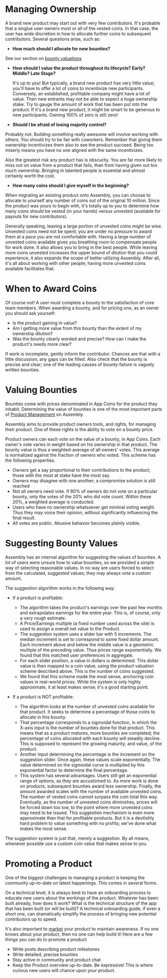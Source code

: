 # Managing Ownership

A brand new product may start out with very few contributors.  It's probable that a singlue user owners most or all of the vested coins.  In that case, the user has wide discretion in how to allocate further coins to subsequent contributors.  Several questions arise, such as:

- **How much should I allocate for new bounties?**

See our section on <a href="">bounty valuations</a>

- **How should I value the product throughout its lifecycle? Early?  Middle?  Late Stage?**

  It's up to you!  But typically, a brand new product has very little value; you'll have to offer a lot of coins to incentivize new participants.  Conversely, an established, profitable company might have a lot of value.  Then new entrants may not be able to expect a huge ownership stake.  Try to gauge the amount of work that has been put into the product.  If it's a brand new product, it might be smart to be generous to new participants.  Owning 100% of zero is still zero!

- **Should I be afraid of losing majority control?**

Probably not.  Building something really awesome will involve working with others.  You should try to be fair with coworkers.  Remember that giving them ownership incentivizes them also to see the product succeed.  Being too miserly means you have no one aligned with the same incentivizes.  

Also the greatest risk any product has is obscurity.  You are far more likely to miss out on value from a product that fails, than from having given out too much ownership.  Bringing in talented people is essential and almost certainly worth the cost.

- **How many coins should I give myself in the beginning?**

When migrating an existing product onto Assembly, you can choose to allocate to yourself any number of coins out of the original 10 million.  Since the product was yours to begin with, it's totally up to you to determine how many coins should be vested (in your hands) versus unvested (available for payouts for new contributors).  

Generally speaking, leaving a large portion of unvested coins might be wise.  Unvested coins need not be spent; you are under no pressure to award them at a pace you are not comfortable with.  Having a large number of unvested coins available gives you breathing room to compensate people for work done.  It also allows you to bring in the best people.  While leaving more coins unvested increases the upper bound of dilution that you could experience, it also expands the scope of better utilizing Assembly.  After all, it's all about working with other people; having more unvested coins available facilitates that.

# When to Award Coins

Of course not!  A user must complete a bounty to the satisfaction of core team members.  When awarding a bounty, and for pricing one, as an owner you should ask yourself:
- Is the product gaining in value?
- Am I getting more value from this bounty than the extent of my ownership dilution?
- Was the bounty clearly worded and precise?  How can I make the product's needs more clear?

If work is incomplete, gently inform the contributor.  Chances are that with a little discussion, any gaps can be filled. Also check that the bounty is precise and clear; one of the leading causes of bounty-failure is vaguely written bounties.  

# Valuing Bounties

Bounties come with prices denominated in App Coins for the product they inhabit.  Determining the value of bounties is one of the most important parts of <a href="">Product Management</a> on Assembly.  

Assembly aims to provide product owners tools, and rights, for managing their product.  One of these rights is the ability to vote on a bounty price.  

Product owners can each vote on the value of a bounty, in App Coins.  Each owner's vote varies in weight based on his ownership in that product.  The bounty value is thus a weighted-average of all owners' votes.  This average is normalized against the fraction of owners who voted.  This scheme has the following properties.  

- Owners get a say proportional to their contributions to the product; those with the most at stake have the most say.
- Owners may disagree with one another; a compromise solution is still reached
- Not all owners need vote.  If 80% of owners do not vote on a particular bounty, only the votes of the 20% who did vote count.  Within these 20%, a weighted average is conducted.
- Users who have no ownership whatsoever get minimal voting weight.  Thus they may voice their opinion, without significantly influencing the final result.
- All votes are public.  Abusive behavior becomes plainly visible.


# Suggesting Bounty Values

Assembly has an internal algorithm for suggesting the values of bounties.  A lot of users were unsure how to value bounties, so we provided a simple way of selecting reasonable values.  In no way are users forced to select from the calculated, suggested values; they may always vote a custom amount.  

The suggestion algorithm works in the following way:
- If a product is profitable:
  - The algorithm takes the product's earnings over the past few months and extrapolates earnings for the entire year.  This is, of course, only a very rough estimate.
  - A Price/Earnings multiple (a fixed number used across the site) is used to assign a overall net value to the Product.
  - The suggestion system uses a slider bar with 5 increments.  The median increment is set to correspond to some fixed dollar amount.  Each increment above and below the middle value is a geometric multiple of the preceding value.  Thus prices range exponentially.  We found that this matched user preferences in aggregate.
  - For each slider position, a value in dollars is determined.  This dollar value is then mapped to a coin value, using the product valuation scheme described above.  This is the number of coins suggested.
  - We found that this scheme made the most sense, anchoring coin values in real-world prices.  While the system is only highly approximate, it at least makes sense; it's a good starting point.

- If a product is NOT profitable:
  - The algorithm looks at the number of unvested coins available for that product.  It seeks to determine a percentage of those coins to allocate in this bounty.
  - That percentage corresponds to a sigmoidal function, in which the X-axis input is the number of bounties done for that product.  This means that as a product matures, more bounties are completed; the percentage of coins allocated with each bounty will steadily decline.  This is supposed to represent the growing maturity, and value, of the product.
  - Another input determining the percentage is the increment on the suggestion slider.  Once again, these values scale exponentially.  The value determined on the sigmoidal curve is multiplied by this exponential factor to determine the final percentage.
  - This system has several advantages.  Users still get an exponential range of options, as they are accustomed to.  As more work is done on products, subsequent bounties award less ownership.  Finally, the amount awarded scales with the number of available unvested coins.  The number of vested coins cannot surpass the coin total this way.  Eventually, as the number of unvested coins diminishes, prices will be forced down too low, to the point where more unvested coins may need to be issued.  This suggestion mechanism is even more approximate than that for profitable products.  But it is a devilishly hard problem to value something with no profits; we've done what makes the most sense.

The suggestion system is just that, merely a suggestion.  By all means, whenever possible use a custom coin value that makes sense to you.

# Promoting a Product

One of the biggest challenges to managing a product is keeping
the community up-to-date on latest happenings.  This comes in
several forms.

On a technical level, it is always best to have
an onboarding process to educate new users about the workings
of the product.  Whatever has been built already, how does it work?
What is the technical structure of the app that has been built
(or will be built)?  A technical onboarding guide, if even a
short one, can dramatically simplify the process of bringing new
potential contributors up to speed.

It's also important to <a href="">market</a> your product to
maintain awareness.  If no one knows about your product, then
no one can help build it!  Here are a few things you can do
to promote a product

- Write posts describing product milestones
- Write detailed, precise bounties
- Stay active in community and product chat
- Keep the Product overview up-to-date.  Be expressive!  This is
where curious new users will chance upon your product.
